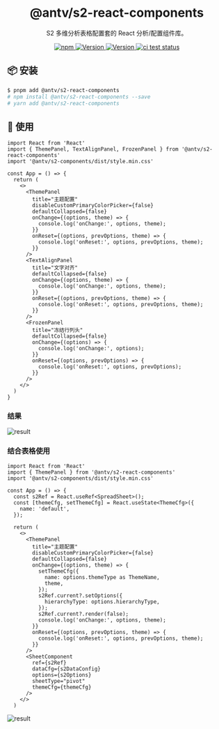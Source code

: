 <h1 align="center">@antv/s2-react-components</h1>

<div align="center">

S2 多维分析表格配置套的 React 分析/配置组件库。

<p>
 <a href="https://www.npmjs.com/package/@antv/s2-react-components" title="npm">
    <img src="https://img.shields.io/npm/dm/@antv/s2-react-components.svg" alt="npm" />
  </a>
  <a href="https://www.npmjs.com/package/@antv/s2-react-components" target="_blank">
    <img alt="Version" src="https://img.shields.io/npm/v/@antv/s2-react-components/latest.svg?logo=npm" alt="latest version" />
  </a>
  <a href="https://www.npmjs.com/package/@antv/s2-react-components" target="_blank">
    <img alt="Version" src="https://img.shields.io/npm/v/@antv/s2-react-components/next.svg?logo=npm" alt="next version" />
  </a>
   <a href="https://github.com/antvis/S2/actions/workflows/test.yml" target="_blank">
    <img src="https://github.com/antvis/S2/actions/workflows/test.yml/badge.svg" alt="ci test status" />
  </a>
</p>

</div>

## 📦 安装

```bash
$ pnpm add @antv/s2-react-components
# npm install @antv/s2-react-components --save
# yarn add @antv/s2-react-components
```

## 🔨 使用

```tsx
import React from 'React'
import { ThemePanel, TextAlignPanel, FrozenPanel } from '@antv/s2-react-components'
import '@antv/s2-components/dist/style.min.css'

const App = () => {
  return (
    <>
      <ThemePanel
        title="主题配置"
        disableCustomPrimaryColorPicker={false}
        defaultCollapsed={false}
        onChange={(options, theme) => {
          console.log('onChange:', options, theme);
        }}
        onReset={(options, prevOptions, theme) => {
          console.log('onReset:', options, prevOptions, theme);
        }}
      />
      <TextAlignPanel
        title="文字对齐"
        defaultCollapsed={false}
        onChange={(options, theme) => {
          console.log('onChange:', options, theme);
        }}
        onReset={(options, prevOptions, theme) => {
          console.log('onReset:', options, prevOptions, theme);
        }}
      />
      <FrozenPanel
        title="冻结行列头"
        defaultCollapsed={false}
        onChange={(options) => {
          console.log('onChange:', options);
        }}
        onReset={(options, prevOptions) => {
          console.log('onReset:', options, prevOptions);
        }}
      />
    </>
  )
}
```

### 结果

![result](https://mdn.alipayobjects.com/huamei_qa8qxu/afts/img/A*YomqTrWu7y0AAAAAAAAAAAAADmJ7AQ/original)

### 结合表格使用

```tsx
import React from 'React'
import { ThemePanel } from '@antv/s2-react-components'
import '@antv/s2-components/dist/style.min.css'

const App = () => {
  const s2Ref = React.useRef<SpreadSheet>();
  const [themeCfg, setThemeCfg] = React.useState<ThemeCfg>({
    name: 'default',
  });

  return (
    <>
      <ThemePanel
        title="主题配置"
        disableCustomPrimaryColorPicker={false}
        defaultCollapsed={false}
        onChange={(options, theme) => {
          setThemeCfg({
            name: options.themeType as ThemeName,
            theme,
          });
          s2Ref.current?.setOptions({
            hierarchyType: options.hierarchyType,
          });
          s2Ref.current?.render(false);
          console.log('onChange:', options, theme);
        }}
        onReset={(options, prevOptions, theme) => {
          console.log('onReset:', options, prevOptions, theme);
        }}
      />
      <SheetComponent
        ref={s2Ref}
        dataCfg={s2DataConfig}
        options={s2Options}
        sheetType="pivot"
        themeCfg={themeCfg}
      />
    </>
  )
```

![result](https://mdn.alipayobjects.com/huamei_qa8qxu/afts/img/A*RsLDQIXlyMgAAAAAAAAAAAAADmJ7AQ/original)
